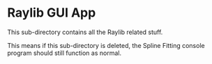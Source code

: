 # Raylib GUI App

This sub-directory contains all the Raylib related stuff. 

This means if this sub-directory is deleted, the Spline Fitting console program should still function as normal.





